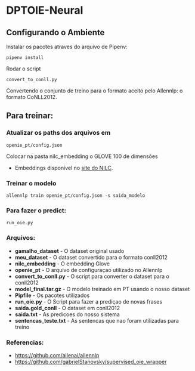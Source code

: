 # DPTOIE-Neural

## Configurando o Ambiente

Instalar os pacotes atraves do arquivo de Pipenv:
````
pipenv install
````
Rodar o script
```
convert_to_conll.py
```
Convertendo o conjunto de treino para o formato aceito pelo Allennlp: o formato CoNLL2012.

## Para treinar:

### Atualizar os paths dos arquivos em 
```
openie_pt/config.json
```

Colocar na pasta nilc_embedding o GLOVE 100 de dimensões

* Embeddings disponível no [site do NILC](http://nilc.icmc.usp.br/embeddings).

### Treinar o modelo
````
allennlp train openie_pt/config.json -s saida_modelo
````
### Para fazer o predict:
````
run_oie.py
````
### Arquivos:
* **gamalho_dataset** - O dataset original usado
* **meu_dataset** - O dataset convertido para o formato conll2012
* **nilc_embedding** - O embedding Glove
* **openie_pt** - O arquivo de configuraçao utilizado no Allennlp
* **convert_to_conll.py** - O script para converter o dataset para o conll2012
* **model_final.tar.gz** - O modelo treinado em PT usando o nosso dataset
* **Pipfile** - Os pacotes utilizados
* **run_oie.py** - O Script para fazer a prediçao de novas frases
* **saida.gold_conll** - O dataset em conll2012
* **saida.txt** - As predicoes do nosso sistema
* **sentencas_teste.txt** - As sentencas que nao foram utilizadas para treino


### Referencias:
* https://github.com/allenai/allennlp
* https://github.com/gabrielStanovsky/supervised_oie_wrapper
